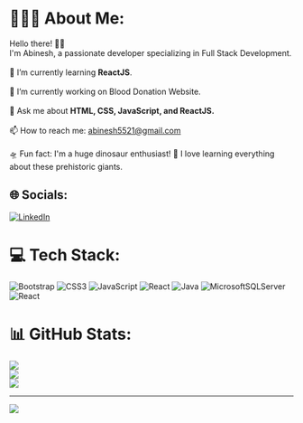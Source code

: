 # 🧑🏻‍💻 About Me:
Hello there! 👋🏻<br>I'm Abinesh, a passionate developer specializing in Full Stack Development.<br><br>📖 I’m currently learning **ReactJS**.<br><br>🔭 I’m currently working on Blood Donation Website.<br><br>💭 Ask me about **HTML, CSS, JavaScript, and ReactJS.**<br><br>📫 How to reach me: abinesh5521@gmail.com<br><br>🛸 Fun fact: I'm a huge dinosaur enthusiast! 🦕 I love learning everything about these prehistoric giants.<br>


## 🌐 Socials:
[![LinkedIn](https://img.shields.io/badge/LinkedIn-%230077B5.svg?logo=linkedin&logoColor=white)](https://www.linkedin.com/in/abinesh04/) 

# 💻 Tech Stack:
![Bootstrap](https://img.shields.io/badge/bootstrap-%238511FA.svg?style=flat&logo=bootstrap&logoColor=white) ![CSS3](https://img.shields.io/badge/css3-%231572B6.svg?style=flat&logo=css3&logoColor=white) ![JavaScript](https://img.shields.io/badge/javascript-%23323330.svg?style=flat&logo=javascript&logoColor=%23F7DF1E) ![React](https://img.shields.io/badge/react-%2320232a.svg?style=flat&logo=react&logoColor=%2361DAFB) ![Java](https://img.shields.io/badge/java-%23ED8B00.svg?style=flat&logo=openjdk&logoColor=white) ![MicrosoftSQLServer](https://img.shields.io/badge/Microsoft%20SQL%20Server-CC2927?style=flat&logo=microsoft%20sql%20server&logoColor=white) ![React](https://img.shields.io/badge/react-%2320232a.svg?style=flat&logo=react&logoColor=%2361DAFB)
# 📊 GitHub Stats:
![](https://github-readme-stats.vercel.app/api?username=Abi5521&theme=codeSTACKr&hide_border=true&include_all_commits=false&count_private=false)<br/>
![](https://github-readme-streak-stats.herokuapp.com/?user=Abi5521&theme=codeSTACKr&hide_border=true)<br/>
![](https://github-readme-stats.vercel.app/api/top-langs/?username=Abi5521&theme=codeSTACKr&hide_border=true&include_all_commits=false&count_private=false&layout=compact)

---
[![](https://visitcount.itsvg.in/api?id=Abi5521&icon=2&color=7)](https://visitcount.itsvg.in)

<!-- Proudly created with GPRM ( https://gprm.itsvg.in ) -->

<!---
Abi5521/Abi5521 is a ✨ special ✨ repository because its `README.md` (this file) appears on your GitHub profile.
You can click the Preview link to take a look at your changes.
--->
